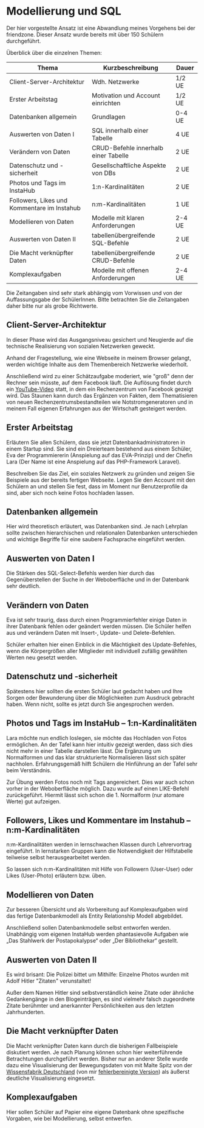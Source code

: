# Modellierung und SQL

Der hier vorgestellte Ansatz ist eine Abwandlung meines Vorgehens bei der friendzone. Dieser Ansatz wurde bereits mit über 150 Schülern durchgeführt. 

Überblick über die einzelnen Themen:

| Thema                                       | Kurzbeschreibung                     | Dauer  |
| ------------------------------------------- | ------------------------------------ | ------ |
| Client-Server-Architektur                   | Wdh. Netzwerke                       | 1/2 UE |
| Erster Arbeitstag                           | Motivation und Account einrichten    | 1/2 UE |
| Datenbanken allgemein                       | Grundlagen                           | 0-4 UE |
| Auswerten von Daten I                       | SQL innerhalb einer Tabelle          | 4 UE   |
| Verändern von Daten                         | CRUD-Befehle innerhalb einer Tabelle | 2 UE   |
| Datenschutz und -sicherheit                 | Gesellschaftliche Aspekte von DBs    | 2 UE   |
| Photos und Tags im InstaHub                 | 1:n-Kardinalitäten                   | 2 UE   |
| Followers, Likes und Kommentare im Instahub | n:m-Kardinalitäten                   | 1 UE   |
| Modellieren von Daten                       | Modelle mit klaren Anforderungen     | 2-4 UE |
| Auswerten von Daten II                      | tabellenübergreifende SQL-Befehle    | 2 UE   |
| Die Macht verknüpfter Daten                 | tabellenübergreifende CRUD-Befehle   | 2 UE   |
| Komplexaufgaben                             | Modelle mit offenen Anforderungen    | 2-4 UE |

Die Zeitangaben sind sehr stark abhängig vom Vorwissen und von der Auffassungsgabe der SchülerInnen. Bitte betrachten Sie die Zeitangaben daher bitte nur als grobe Richtwerte.



## Client-Server-Architektur

In dieser Phase wird das Ausgangsniveau gesichert und Neugierde auf die technische Realisierung von sozialen Netzwerken geweckt.

Anhand der Fragestellung, wie eine Webseite in meinem Browser gelangt, werden wichtige Inhalte aus dem Themenbereich Netzwerke wiederholt.

Anschließend wird zu einer Schätzaufgabe moderiert, wie "groß" denn der Rechner sein müsste, auf dem Facebook läuft. Die Auflösung findet durch ein [YouTube-Video](https://youtu.be/_r97qdyQtIk?t=2m14s) statt, in dem ein Rechenzentrum von Facebook gezeigt wird. Das Staunen kann durch das Ergänzen von Fakten, dem Thematisieren von neuen Rechenzentrumsbestandteilen wie Notstromgeneratoren und in meinem Fall eigenen Erfahrungen aus der Wirtschaft gesteigert werden.

## Erster Arbeitstag

Erläutern Sie allen Schülern, dass sie jetzt Datenbankadministratoren in einem Startup sind. Sie sind ein Dreierteam bestehend aus einem Schüler, Eva der Programmiererin (Anspielung auf das EVA-Prinzip) und der Chefin Lara (Der Name ist eine Anspielung auf das PHP-Framework Laravel).

Beschreiben Sie das Ziel, ein soziales Netzwerk zu gründen und zeigen Sie Beispiele aus der bereits fertigen Webseite. Legen Sie den Account mit den Schülern an und stellen Sie fest, dass im Moment nur Benutzerprofile da sind, aber sich noch keine Fotos hochladen lassen. 

## Datenbanken allgemein

Hier wird theoretisch erläutert, was Datenbanken sind. Je nach Lehrplan sollte zwischen hierarchischen und relationalen Datenbanken unterschieden und wichtige Begriffe für eine saubere Fachsprache eingeführt werden.

## Auswerten von Daten I

Die Stärken des SQL-Select-Befehls werden hier durch das Gegenüberstellen der Suche in der Weboberfläche und in der Datenbank sehr deutlich.

## Verändern von Daten

Eva ist sehr traurig, dass durch einen Programmierfehler einige Daten in ihrer Datenbank fehlen oder geändert werden müssen. Die Schüler helfen aus und verändern Daten mit Insert-, Update- und Delete-Befehlen.

Schüler erhalten hier einen Einblick in die Mächtigkeit des Update-Befehles, wenn die Körpergrößen aller Mitglieder mit individuell zufällig gewählten Werten neu gesetzt werden. 

## Datenschutz und -sicherheit

Spätestens hier sollten die ersten Schüler laut gedacht haben und Ihre Sorgen oder Bewunderung über die Möglichkeiten zum Ausdruck gebracht haben. Wenn nicht, sollte es jetzt durch Sie angesprochen werden.

## Photos und Tags im InstaHub – 1:n-Kardinalitäten

Lara möchte nun endlich loslegen, sie möchte das Hochladen von Fotos ermöglichen. An der Tafel kann hier intuitiv gezeigt werden, dass sich dies nicht mehr in einer Tabelle darstellen lässt. Die Ergänzung um Normalformen und das klar strukturierte Normalisieren lässt sich später nachholen. Erfahrungsgemäß hilft Schülern die Hinführung an der Tafel sehr beim Verständnis.

Zur Übung werden Fotos noch mit Tags angereichert. Dies war auch schon vorher in der Weboberfläche möglich. Dazu wurde auf einen LIKE-Befehl zurückgeführt. Hiermit lässt sich schon die 1. Normalform (nur atomare Werte) gut aufzeigen.

## Followers, Likes und Kommentare im Instahub – n:m-Kardinalitäten

n:m-Kardinalitäten werden in lernschwachen Klassen durch Lehrervortrag eingeführt. In lernstarken Gruppen kann die Notwendigkeit der Hilfstabelle teilweise selbst herausgearbeitet werden.

So lassen sich n:m-Kardinalitäten mit Hilfe von Followern (User-User) oder Likes (User-Photo) erläutern bzw. üben.

## Modellieren von Daten

Zur besseren Übersicht und als Vorbereitung auf Komplexaufgaben wird das fertige Datenbankmodell als Entity Relationship Modell abgebildet.

Anschließend sollen Datenbankmodelle selbst entworfen werden. Unabhängig vom eigenen InstaHub werden phantasievolle Aufgaben wie „Das Stahlwerk der Postapokalypse“ oder „Der Bibliothekar“ gestellt.

## Auswerten von Daten II

Es wird brisant: Die Polizei bittet um Mithilfe: Einzelne Photos wurden mit Adolf Hitler "Zitaten" verunstaltet! 

Außer dem Namen Hitler sind selbstverständlich keine Zitate oder ähnliche Gedankengänge in den Blogeinträgen, es sind vielmehr falsch zugeordnete Zitate berühmter und anerkannter Persönlichkeiten aus den letzten Jahrhunderten.

## Die Macht verknüpfter Daten

Die Macht verknüpfter Daten kann durch die bisherigen Fallbeispiele diskutiert werden. Je nach Planung können schon hier weiterführende Betrachtungen durchgeführt werden. Bisher nur an anderer Stelle wurde dazu eine Visualisierung der Bewegungsdaten von mit Malte Spitz von der [Wissensfabrik Deutschland](https://www.wissensfabrik-deutschland.de/portal/fep/de/dt.jsp?setCursor=1_554644) (von mir [fehlerbereinigte Version](https://blog.wi-wissen.de/post/mobilfunk-und-big-data)) als äußerst deutliche Visualisierung eingesetzt.

## Komplexaufgaben

Hier sollen Schüler auf Papier eine eigene Datenbank ohne spezifische Vorgaben, wie bei Modellierung, selbst entwerfen.